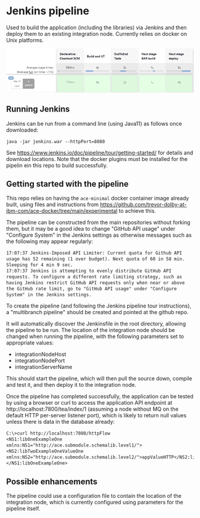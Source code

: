 # Jenkins pipeline

Used to build the application (including the libraries) via Jenkins and then deploy them to an 
existing integration node. Currently relies on docker on Unix platforms.

![Pipeline overview](ace-submodule-jenkins-app-build.png)

## Running Jenkins

Jenkins can be run from a command line (using Java11) as follows once downloaded:
```
java -jar jenkins.war --httpPort=8080
```
See https://www.jenkins.io/doc/pipeline/tour/getting-started/ for details and download locations. Note
that the docker plugins must be installed for the pipelin ein this repo to build successfully.

## Getting started with the pipeline

This repo relies on having the `ace-minimal` docker container image already built, using
files and instructions from https://github.com/trevor-dolby-at-ibm-com/ace-docker/tree/main/experimental
to achieve this.

The pipeline can be constructed from the main repositories without forking them, but it may
be a good idea to change "GitHub API usage" under "Configure System" in the Jenkins settings
as otherwise messages such as the following may appear regularly:
```
17:07:37 Jenkins-Imposed API Limiter: Current quota for Github API usage has 52 remaining (1 over budget). Next quota of 60 in 58 min. Sleeping for 4 min 9 sec.
17:07:37 Jenkins is attempting to evenly distribute GitHub API requests. To configure a different rate limiting strategy, such as having Jenkins restrict GitHub API requests only when near or above the GitHub rate limit, go to "GitHub API usage" under "Configure System" in the Jenkins settings.
```

To create the pipeline (and following the Jenkins pipeline tour instructions), a "multibranch 
pipeline" should be created and pointed at the github repo.



 It will automatically discover 
the Jenkinsfile in the root directory, allowing the pipeline to be run. The location of the 
integration node should be changed when running the pipeline, with the following parameters
set to appropriate values:

- integrationNodeHost
- integrationNodePort
- integrationServerName

This should start the pipeline, which will then pull the source down, compile and test it, and 
then deploy it to the integration node.

Once the pipeline has completed successfully, the application can be tested by using a browser
or curl to access the application API endpoint at http://localhost:7800/tea/index/1 (assuming a
node without MQ on the default HTTP per-server listener port), which is likely to return null
values unless there is data in the database already:
```
C:\>curl http://localhost:7080/httpFlow
<NS1:libOneExampleOne xmlns:NS1="http://ace.submodule.schemalib.level1/"><NS2:libTwoExampleOneValueOne xmlns:NS2="http://ace.submodule.schemalib.level2/">appValueHTTP</NS2:libTwoExampleOneValueOne></NS1:libOneExampleOne>
```

## Possible enhancements

The pipeline could use a configuration file to contain the location of the integration node, which is
currently configured using parameters for the pipeline itself.
